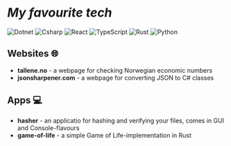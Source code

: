 # _My favourite tech_

![Dotnet](https://img.shields.io/badge/.NET-512BD4?style=for-the-badge&logo=dotnet&logoColor=white)
![Csharp](https://img.shields.io/badge/C%23-239120?style=for-the-badge&logo=csharp&logoColor=white)
![React](https://img.shields.io/badge/React-20232A?style=for-the-badge&logo=react&logoColor=61DAFB)
![TypeScript](https://img.shields.io/badge/TypeScript-007ACC?style=for-the-badge&logo=typescript&logoColor=white)
![Rust](https://img.shields.io/badge/Rust-000000?style=for-the-badge&logo=rust&logoColor=white)
![Python](https://img.shields.io/badge/Python-FFD43B?style=for-the-badge&logo=python&logoColor=blue)

## Websites 🌐

* __tallene.no__ - a webpage for checking Norwegian economic numbers
* __jsonsharpener.com__ - a webpage for converting JSON to C# classes

## Apps 💻

* __hasher__ - an applicatio for hashing and verifying your files, comes in GUI and Console-flavours
* __game-of-life__ - a simple Game of Life-implementation in Rust

